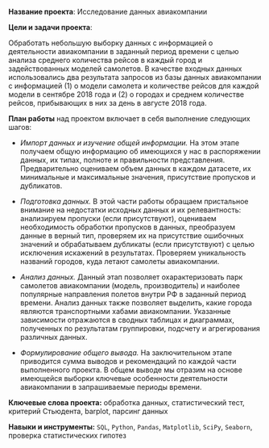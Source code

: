**Название проекта**: Исследование данных авиакомпании

**Цели и задачи проекта**: 

Обработать небольшую выборку данных с информацией о деятельности авиакомпании в заданный период времени с целью
анализа среднего количества рейсов в каждый город и задействованных моделей самолетов. В качестве входных данных использовались 
два результата запросов из базы данных авиакомпании с информацией (1) о модели самолета и количестве рейсов для каждой
модели в сентябре 2018 года и (2) о городах и среднем количестве рейсов, прибывающих в них за день в августе 2018 года.

**План работы** над проектом включает в себя выполнение следующих шагов:

- *Импорт данных и изучение общей информации.* На этом этапе получаем общую информацию об имеющихся у нас в распоряжении данных, их
типах, полноте и правильности представления. Предварительно оцениваем объем данных в каждом датасете, их минимальные и максимальные
значения, присутствие пропусков и дубликатов.

- *Подготовка данных.* В этой части работы обращаем пристальное внимание на недостатки исходных данных и их релевантность: анализируем
пропуски (если присутствуют), оцениваем необходимость обработки пропусков в данных, преобразуем данные в верный тип, проверяем их на
присутствие ошибочных значений и обрабатываем дубликаты (если присутствуют) с целью исключения искажений в результатах. Проверяем
уникальность названий городов, куда летают самолеты авиакомпании.

- *Анализ данных.* Данный этап позволяет охарактеризовать парк самолетов авиакомпании (модель, производитель) и наиболее популярные
направления полетов внутри РФ в заданный период времени. Анализ данных также позволяет выделить, какие города являются транспортными
хабами авиакомпании. Указанные зависимости отражаются в сводных таблицах и диаграммах, полученных по результатам группировки, подсчету и
агрегирования различных данных.

- *Формулирование общего вывода.* На заключительном этапе приводится сумма выводов и рекомендаций по каждой части выполненного проекта. В
общем выводе мы отразим на основе имеющейся выборки ключевые особенности деятельности авиакомпании в запрашиваемые периоды
времени.

**Ключевые слова проекта:** обработка данных, статистический тест, критерий Стьюдента, barplot, парсинг данных

**Навыки и инструменты:** ```SQL```, ```Python```, ```Pandas```, ```Matplotlib```, ```SciPy```, ```Seaborn```, проверка статистических гипотез
